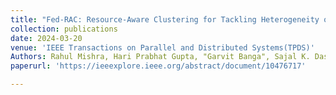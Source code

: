 ```yaml
---
title: "Fed-RAC: Resource-Aware Clustering for Tackling Heterogeneity of Participants in Federated Learning"
collection: publications
date: 2024-03-20
venue: 'IEEE Transactions on Parallel and Distributed Systems(TPDS)'
Authors: Rahul Mishra, Hari Prabhat Gupta, "Garvit Banga", Sajal K. Das
paperurl: 'https://ieeexplore.ieee.org/abstract/document/10476717'

---
```


